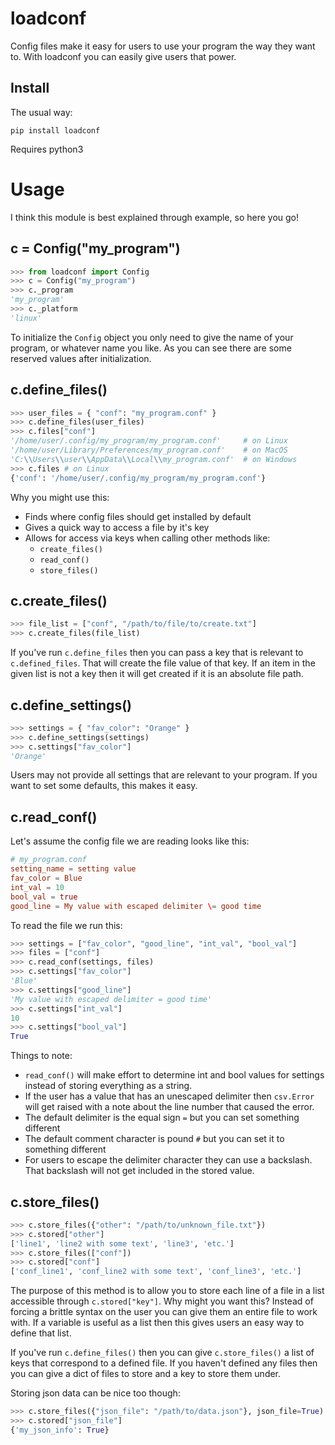 # loadconf

Config files make it easy for users to use your program the way they
want to. With loadconf you can easily give users that power.

## Install

The usual way:

`pip install loadconf`

Requires python3

# Usage

I think this module is best explained through example, so here you go!

## c = Config("my_program")

``` python
>>> from loadconf import Config
>>> c = Config("my_program")
>>> c._program
'my_program'
>>> c._platform
'linux'
```

To initialize the `Config` object you only need to give the name of your
program, or whatever name you like. As you can see there are some
reserved values after initialization.

## c.define_files()

``` python
>>> user_files = { "conf": "my_program.conf" }
>>> c.define_files(user_files)
>>> c.files["conf"]
'/home/user/.config/my_program/my_program.conf'     # on Linux
'/home/user/Library/Preferences/my_program.conf'    # on MacOS
'C:\\Users\\user\\AppData\\Local\\my_program.conf'  # on Windows
>>> c.files # on Linux
{'conf': '/home/user/.config/my_program/my_program.conf'}
```

Why you might use this:

- Finds where config files should get installed by default
- Gives a quick way to access a file by it's key
- Allows for access via keys when calling other methods like:
  - `create_files()`
  - `read_conf()`
  - `store_files()`

## c.create_files()

``` python
>>> file_list = ["conf", "/path/to/file/to/create.txt"]
>>> c.create_files(file_list)
```

If you've run `c.define_files` then you can pass a key that is relevant
to `c.defined_files`. That will create the file value of that key. If an
item in the given list is not a key then it will get created if it is an
absolute file path.

## c.define_settings()

``` python
>>> settings = { "fav_color": "Orange" }
>>> c.define_settings(settings)
>>> c.settings["fav_color"]
'Orange'
```

Users may not provide all settings that are relevant to your program. If
you want to set some defaults, this makes it easy.

## c.read_conf()

Let's assume the config file we are reading looks like this:

``` conf
# my_program.conf
setting_name = setting value
fav_color = Blue
int_val = 10
bool_val = true
good_line = My value with escaped delimiter \= good time
```

To read the file we run this:

``` python
>>> settings = ["fav_color", "good_line", "int_val", "bool_val"]
>>> files = ["conf"]
>>> c.read_conf(settings, files)
>>> c.settings["fav_color"]
'Blue'
>>> c.settings["good_line"]
'My value with escaped delimiter = good time'
>>> c.settings["int_val"]
10
>>> c.settings["bool_val"]
True
```

Things to note:

- `read_conf()` will make effort to determine int and bool values for
  settings instead of storing everything as a string.
- If the user has a value that has an unescaped delimiter then
  `csv.Error` will get raised with a note about the line number that
  caused the error.
- The default delimiter is the equal sign `=` but you can set something
  different
- The default comment character is pound `#` but you can set it to
  something different
- For users to escape the delimiter character they can use a backslash.
  That backslash will not get included in the stored value.

## c.store_files()

``` python
>>> c.store_files({"other": "/path/to/unknown_file.txt"})
>>> c.stored["other"]
['line1', 'line2 with some text', 'line3', 'etc.']
>>> c.store_files(["conf"])
>>> c.stored["conf"]
['conf_line1', 'conf_line2 with some text', 'conf_line3', 'etc.']
```

The purpose of this method is to allow you to store each line of a file
in a list accessible through `c.stored["key"]`. Why might you want this?
Instead of forcing a brittle syntax on the user you can give them an
entire file to work with. If a variable is useful as a list then this
gives users an easy way to define that list.

If you've run `c.define_files()` then you can give `c.store_files()` a
list of keys that correspond to a defined file. If you haven't defined
any files then you can give a dict of files to store and a key to store
them under.

Storing json data can be nice too though:

``` python
>>> c.store_files({"json_file": "/path/to/data.json"}, json_file=True)
>>> c.stored["json_file"]
{'my_json_info': True}
```
